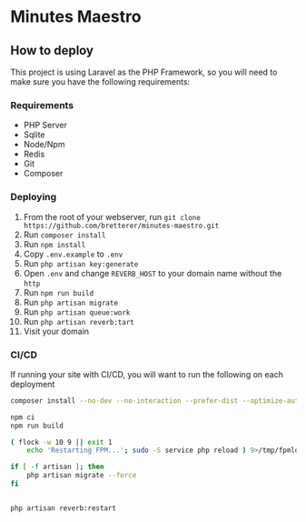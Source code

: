 # Minutes Maestro

## How to deploy
This project is using Laravel as the PHP Framework, so you will need to make sure you have the following requirements:

### Requirements
- PHP Server
- Sqlite
- Node/Npm
- Redis
- Git
- Composer


### Deploying
1. From the root of your webserver, run `git clone https://github.com/bretterer/minutes-maestro.git`
2. Run `composer install`
3. Run `npm install`
4. Copy `.env.example` to `.env`
5. Run `php artisan key:generate`
6. Open `.env` and change `REVERB_HOST` to your domain name without the `http`
7. Run `npm run build`
8. Run `php artisan migrate`
9. Run `php artisan queue:work`
10. Run `php artisan reverb:tart`
11. Visit your domain


### CI/CD
If running your site with CI/CD, you will want to run the following on each deployment

```sh
composer install --no-dev --no-interaction --prefer-dist --optimize-autoloader

npm ci
npm run build

( flock -w 10 9 || exit 1
    echo 'Restarting FPM...'; sudo -S service php reload ) 9>/tmp/fpmlock  #Change `php` to your PHP FPM binary

if [ -f artisan ]; then
    php artisan migrate --force
fi


php artisan reverb:restart
```
